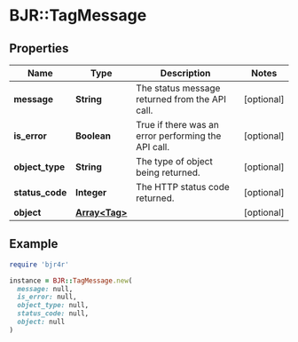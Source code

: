 # BJR::TagMessage

## Properties

| Name | Type | Description | Notes |
| ---- | ---- | ----------- | ----- |
| **message** | **String** | The status message returned from the API call. | [optional] |
| **is_error** | **Boolean** | True if there was an error performing the API call. | [optional] |
| **object_type** | **String** | The type of object being returned. | [optional] |
| **status_code** | **Integer** | The HTTP status code returned. | [optional] |
| **object** | [**Array&lt;Tag&gt;**](Tag.md) |  | [optional] |

## Example

```ruby
require 'bjr4r'

instance = BJR::TagMessage.new(
  message: null,
  is_error: null,
  object_type: null,
  status_code: null,
  object: null
)
```

